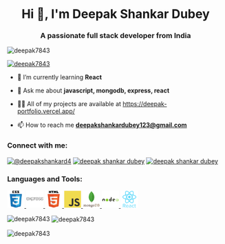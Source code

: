 <h1 align="center">Hi 👋, I'm Deepak Shankar Dubey</h1>
<h3 align="center">A passionate full stack developer from India</h3>


<p align="left"> <img src="https://komarev.com/ghpvc/?username=deepak7843&label=Profile%20views&color=0e75b6&style=flat" alt="deepak7843" /> </p>

<p align="left"> <a href="https://github.com/ryo-ma/github-profile-trophy"><img src="https://github-profile-trophy.vercel.app/?username=deepak7843" alt="deepak7843" /></a> </p>

- 🌱 I’m currently learning **React**

- 💬 Ask me about **javascript, mongodb, express, react**
- 👨‍💻 All of my projects are available at https://deepak-portfolio.vercel.app/

- 📫 How to reach me **deepakshankardubey123@gmail.com**

<h3 align="left">Connect with me:</h3>
<p align="left">
<a href="https://twitter.com/@deepakshankard4" target="blank"><img align="center" src="https://raw.githubusercontent.com/rahuldkjain/github-profile-readme-generator/master/src/images/icons/Social/twitter.svg" alt="@deepakshankard4" height="30" width="40" /></a>
<a href="https://linkedin.com/in/deepak-shankar-dubey" target="blank"><img align="center" src="https://raw.githubusercontent.com/rahuldkjain/github-profile-readme-generator/master/src/images/icons/Social/linked-in-alt.svg" alt="deepak shankar dubey" height="30" width="40" /></a>
<a href="https://fb.com/deepakshankar.dubey" target="blank"><img align="center" src="https://raw.githubusercontent.com/rahuldkjain/github-profile-readme-generator/master/src/images/icons/Social/facebook.svg" alt="deepak shankar dubey" height="30" width="40" /></a>
</p>

<h3 align="left">Languages and Tools:</h3>
<p align="left"> <a href="https://www.w3schools.com/css/" target="_blank" rel="noreferrer"> <img src="https://raw.githubusercontent.com/devicons/devicon/master/icons/css3/css3-original-wordmark.svg" alt="css3" width="40" height="40"/> </a> <a href="https://expressjs.com" target="_blank" rel="noreferrer"> <img src="https://raw.githubusercontent.com/devicons/devicon/master/icons/express/express-original-wordmark.svg" alt="express" width="40" height="40"/> </a> <a href="https://www.w3.org/html/" target="_blank" rel="noreferrer"> <img src="https://raw.githubusercontent.com/devicons/devicon/master/icons/html5/html5-original-wordmark.svg" alt="html5" width="40" height="40"/> </a> <a href="https://developer.mozilla.org/en-US/docs/Web/JavaScript" target="_blank" rel="noreferrer"> <img src="https://raw.githubusercontent.com/devicons/devicon/master/icons/javascript/javascript-original.svg" alt="javascript" width="40" height="40"/> </a> <a href="https://www.mongodb.com/" target="_blank" rel="noreferrer"> <img src="https://raw.githubusercontent.com/devicons/devicon/master/icons/mongodb/mongodb-original-wordmark.svg" alt="mongodb" width="40" height="40"/> </a> <a href="https://nodejs.org" target="_blank" rel="noreferrer"> <img src="https://raw.githubusercontent.com/devicons/devicon/master/icons/nodejs/nodejs-original-wordmark.svg" alt="nodejs" width="40" height="40"/> </a> <a href="https://reactjs.org/" target="_blank" rel="noreferrer"> <img src="https://raw.githubusercontent.com/devicons/devicon/master/icons/react/react-original-wordmark.svg" alt="react" width="40" height="40"/> </a> </p>

<p><img align="left" src="https://github-readme-stats.vercel.app/api/top-langs?username=deepak7843&show_icons=true&locale=en&layout=compact" alt="deepak7843" /></p>

<p>&nbsp;<img align="center" src="https://github-readme-stats.vercel.app/api?username=deepak7843&show_icons=true&locale=en" alt="deepak7843" /></p>

<p><img align="center" src="https://github-readme-streak-stats.herokuapp.com/?user=deepak7843&" alt="deepak7843" /></p>
